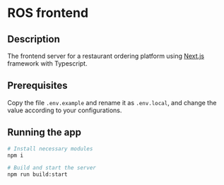 # ROS frontend

## Description
The frontend server for a restaurant ordering platform using [Next.js](https://github.com/vercel/next.js) framework with Typescript.

## Prerequisites
Copy the file `.env.example`  and rename it as `.env.local`, and change the value according to your configurations.

## Running the app
```bash
# Install necessary modules
npm i
```

```bash
# Build and start the server
npm run build:start
```
